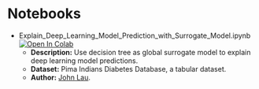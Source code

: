 # Notebooks
* Explain_Deep_Learning_Model_Prediction_with_Surrogate_Model.ipynb [![Open In Colab](https://colab.research.google.com/assets/colab-badge.svg)](https://colab.research.google.com/github/Machine-Learning-Tokyo/ML_Fairness_Ethics_Explainability/blob/master/notebooks/Explain_Deep_Learning_Model_Prediction_with_Surrogate_Model.ipynb)
   - **Description:** Use decision tree as global surrogate model to explain deep learning model predictions.
   - **Dataset:** Pima Indians Diabetes Database, a tabular dataset.
   - **Author:** [John Lau](https://github.com/jolks).


